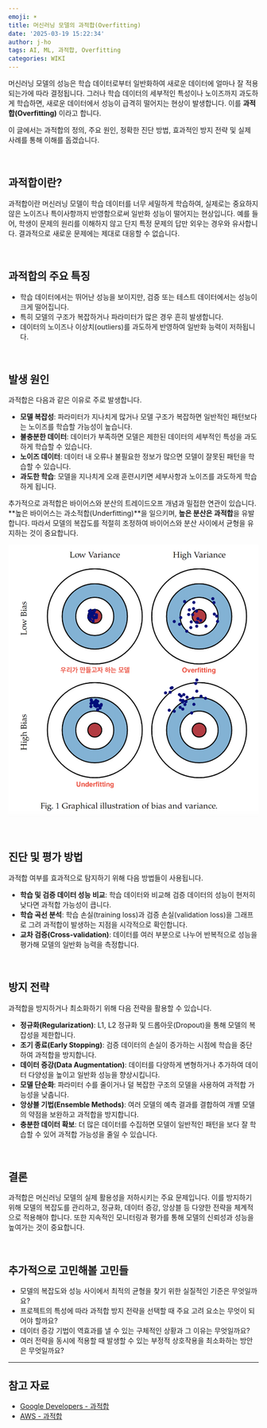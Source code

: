 ```yaml
---
emoji: ☀️
title: 머신러닝 모델의 과적합(Overfitting)
date: '2025-03-19 15:22:34'
author: j-ho
tags: AI, ML, 과적합, Overfitting
categories: WIKI
---
```


머신러닝 모델의 성능은 학습 데이터로부터 일반화하여 새로운 데이터에 얼마나 잘 적용되는가에 따라 결정됩니다.
그러나 학습 데이터의 세부적인 특성이나 노이즈까지 과도하게 학습하면, 새로운 데이터에서 성능이 급격히 떨어지는 현상이 발생합니다. 이를 **과적합(Overfitting)** 이라고 합니다.

이 글에서는 과적합의 정의, 주요 원인, 정확한 진단 방법, 효과적인 방지 전략 및 실제 사례를 통해 이해를 돕겠습니다.

<br >

## 과적합이란?

과적합이란 머신러닝 모델이 학습 데이터를 너무 세밀하게 학습하여, 실제로는 중요하지 않은 노이즈나 특이사항까지 반영함으로써 일반화 성능이 떨어지는 현상입니다.
예를 들어, 학생이 문제의 원리를 이해하지 않고 단지 특정 문제의 답만 외우는 경우와 유사합니다. 결과적으로 새로운 문제에는 제대로 대응할 수 없습니다.

<br >

## 과적합의 주요 특징

- 학습 데이터에서는 뛰어난 성능을 보이지만, 검증 또는 테스트 데이터에서는 성능이 크게 떨어집니다.
- 특히 모델의 구조가 복잡하거나 파라미터가 많은 경우 흔히 발생합니다.
- 데이터의 노이즈나 이상치(outliers)를 과도하게 반영하여 일반화 능력이 저하됩니다.

<br >

## 발생 원인

과적합은 다음과 같은 이유로 주로 발생합니다.

- **모델 복잡성**: 파라미터가 지나치게 많거나 모델 구조가 복잡하면 일반적인 패턴보다는 노이즈를 학습할 가능성이 높습니다.
- **불충분한 데이터**: 데이터가 부족하면 모델은 제한된 데이터의 세부적인 특성을 과도하게 학습할 수 있습니다.
- **노이즈 데이터**: 데이터 내 오류나 불필요한 정보가 많으면 모델이 잘못된 패턴을 학습할 수 있습니다.
- **과도한 학습**: 모델을 지나치게 오래 훈련시키면 세부사항과 노이즈를 과도하게 학습하게 됩니다.

추가적으로 과적합은 바이어스와 분산의 트레이드오프 개념과 밀접한 연관이 있습니다.
**높은 바이어스는 과소적합(Underfitting)**을 일으키며, **높은 분산은 과적합**을 유발합니다. 따라서 모델의 복잡도를 적절히 조정하여 바이어스와 분산 사이에서 균형을 유지하는 것이 중요합니다.

![image1](image1.png)

<br >

## 진단 및 평가 방법

과적합 여부를 효과적으로 탐지하기 위해 다음 방법들이 사용됩니다.

- **학습 및 검증 데이터 성능 비교**: 학습 데이터와 비교해 검증 데이터의 성능이 현저히 낮다면 과적합 가능성이 큽니다.
- **학습 곡선 분석**: 학습 손실(training loss)과 검증 손실(validation loss)을 그래프로 그려 과적합이 발생하는 지점을 시각적으로 확인합니다.
- **교차 검증(Cross-validation)**: 데이터를 여러 부분으로 나누어 반복적으로 성능을 평가해 모델의 일반화 능력을 측정합니다.

<br >

## 방지 전략

과적합을 방지하거나 최소화하기 위해 다음 전략을 활용할 수 있습니다.

- **정규화(Regularization)**: L1, L2 정규화 및 드롭아웃(Dropout)을 통해 모델의 복잡성을 제한합니다.
- **조기 종료(Early Stopping)**: 검증 데이터의 손실이 증가하는 시점에 학습을 중단하여 과적합을 방지합니다.
- **데이터 증강(Data Augmentation)**: 데이터를 다양하게 변형하거나 추가하여 데이터 다양성을 높이고 일반화 성능을 향상시킵니다.
- **모델 단순화**: 파라미터 수를 줄이거나 덜 복잡한 구조의 모델을 사용하여 과적합 가능성을 낮춥니다.
- **앙상블 기법(Ensemble Methods)**: 여러 모델의 예측 결과를 결합하여 개별 모델의 약점을 보완하고 과적합을 방지합니다.
- **충분한 데이터 확보**: 더 많은 데이터를 수집하면 모델이 일반적인 패턴을 보다 잘 학습할 수 있어 과적합 가능성을 줄일 수 있습니다.

<br >

## 결론

과적합은 머신러닝 모델의 실제 활용성을 저하시키는 주요 문제입니다.
이를 방지하기 위해 모델의 복잡도를 관리하고, 정규화, 데이터 증강, 앙상블 등 다양한 전략을 체계적으로 적용해야 합니다.
또한 지속적인 모니터링과 평가를 통해 모델의 신뢰성과 성능을 높여가는 것이 중요합니다.

<br >

## 추가적으로 고민해볼 고민들

- 모델의 복잡도와 성능 사이에서 최적의 균형을 찾기 위한 실질적인 기준은 무엇일까요?
- 프로젝트의 특성에 따라 과적합 방지 전략을 선택할 때 주요 고려 요소는 무엇이 되어야 할까요?
- 데이터 증강 기법이 역효과를 낼 수 있는 구체적인 상황과 그 이유는 무엇일까요?
- 여러 전략을 동시에 적용할 때 발생할 수 있는 부정적 상호작용을 최소화하는 방안은 무엇일까요?

---

## 참고 자료

- [Google Developers - 과적합](https://developers.google.com/machine-learning/crash-course/overfitting/overfitting?hl=ko)
- [AWS - 과적합](https://aws.amazon.com/what-is/overfitting/)

```toc

```
